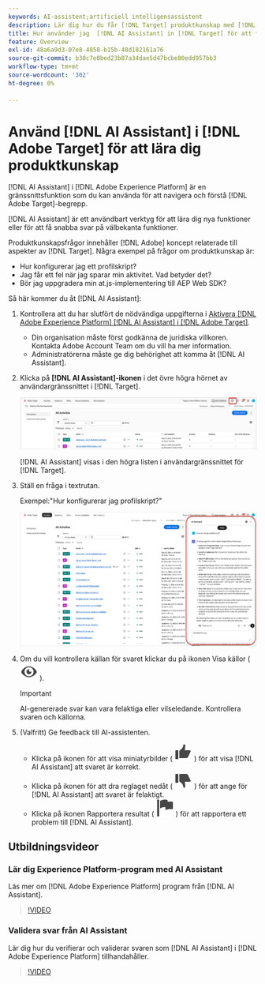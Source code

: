 ```yaml
---
keywords: AI-assistent;artificiell intelligensassistent
description: Lär dig hur du får [!DNL Target] produktkunskap med [!DNL AI Assistant].
title: Hur använder jag  [!DNL AI Assistant] in [!DNL Target] för att få produktinformation?
feature: Overview
exl-id: 48a6a9d3-07e8-4858-b15b-48d182161a76
source-git-commit: b30c7e0bed23b87a34dae5d47bcbe80edd957bb3
workflow-type: tm+mt
source-wordcount: '302'
ht-degree: 0%

---
```


# Använd [!DNL AI Assistant] i [!DNL Adobe Target] för att lära dig produktkunskap

[!DNL AI Assistant] i [!DNL Adobe Experience Platform] är en gränssnittsfunktion som du kan använda för att navigera och förstå [!DNL Adobe Target]-begrepp.

[!DNL AI Assistant] är ett användbart verktyg för att lära dig nya funktioner eller för att få snabba svar på välbekanta funktioner.

Produktkunskapsfrågor innehåller [!DNL Adobe] koncept relaterade till aspekter av [!DNL Target]. Några exempel på frågor om produktkunskap är:

* Hur konfigurerar jag ett profilskript?
* Jag får ett fel när jag sparar min aktivitet. Vad betyder det?
* Bör jag uppgradera min at.js-implementering till AEP Web SDK?

Så här kommer du åt [!DNL AI Assistant]:

1. Kontrollera att du har slutfört de nödvändiga uppgifterna i [Aktivera [!DNL Adobe Experience Platform] [!DNL AI Assistant] i [!DNL Adobe Target]](/help/main/c-intro/ai-assistant.md).

   * Din organisation måste först godkänna de juridiska villkoren. Kontakta Adobe Account Team om du vill ha mer information.
   * Administratörerna måste ge dig behörighet att komma åt [!DNL AI Assistant].

1. Klicka på **[!DNL AI Assistant]-ikonen** i det övre högra hörnet av användargränssnittet i [!DNL Target].

   ![AI Assistant-ikon](/help/main/c-intro/assets/ai-assistant-icon.png)

   [!DNL AI Assistant] visas i den högra listen i användargränssnittet för [!DNL Target].

1. Ställ en fråga i textrutan.

   Exempel:&quot;Hur konfigurerar jag profilskript?&quot;

   ![AI-assistenten med svar](/help/main/c-intro/assets/ai-assistant-answer.png)

1. Om du vill kontrollera källan för svaret klickar du på ikonen Visa källor ( ![ikonen Visa källor](/help/main/assets/icons/Visibility.svg) ).

   >[!IMPORTANT]
   >
   >AI-genererade svar kan vara felaktiga eller vilseledande. Kontrollera svaren och källorna.

1. (Valfritt) Ge feedback till AI-assistenten.

   * Klicka på ikonen för att visa miniatyrbilder ( ![Tummen uppåt ](/help/main/assets/icons/ThumbUp.svg) ) för att visa [!DNL AI Assistant] att svaret är korrekt.
   * Klicka på ikonen för att dra reglaget nedåt ( ![Tummen nedåt ](/help/main/assets/icons/ThumbDown.svg) ) för att ange för [!DNL AI Assistant] att svaret är felaktigt.
   * Klicka på ikonen Rapportera resultat ( ![Ikonen Rapportera resultat](/help/main/assets/icons/Flag.svg) ) för att rapportera ett problem till [!DNL AI Assistant].

## Utbildningsvideor

### Lär dig Experience Platform-program med AI Assistant

Läs mer om [!DNL Adobe Experience Platform] program från [!DNL AI Assistant].

>[!VIDEO](https://video.tv.adobe.com/v/3441028/?learn=on&#x26;enablevpops&captions=swe)

### Validera svar från AI Assistant

Lär dig hur du verifierar och validerar svaren som [!DNL AI Assistant] i [!DNL Adobe Experience Platform] tillhandahåller.

>[!VIDEO](https://video.tv.adobe.com/v/3441742/?learn=on&#x26;enablevpops&captions=swe)
